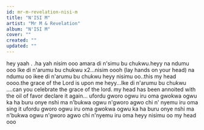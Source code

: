 ```yaml
---
id: mr-m-revelation-nisi-m
title: "N'ISI M"
artist: "Mr M & Revelation"
album: "N'ISI M"
cover: ""
created: ""
updated: ""
---
```


hey yaah . .ha yah  nisim ooo amara di n'simu bu chukwu.heyy
na ndumu ooo Ike di n'arumu bu chukwu x2...nisim oooh (lay hands on your head)
na ndumu oo ikee di n'arumu bu chukwu heyy nisimu oo..this my head oooo.the grace of the Lord is upon me heyy...Ike di n'arumu bu chukwu ....can you celebrate the grace of the lord. my head has been annoited with the oil of favor declare it again...
ufordu gworo ogwu iru oma
gwokwa ogwu ka ha buru onye nshi
ma n'bukwa ogwu n'gworo agwo
chi n' nyemu iru oma sing it
ufordu gworo ogwu iru oma
gwokwa ogwu ka ha buru onye nshi
ma n'bukwa ogwu n'gworo agwo
chi n'nyemu iru oma heyy nisimu oo my head ooo